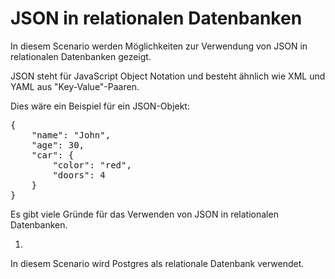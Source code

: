 # JSON in relationalen Datenbanken

In diesem Scenario werden Möglichkeiten zur Verwendung von JSON in relationalen Datenbanken gezeigt.

JSON steht für JavaScript Object Notation und besteht ähnlich wie XML und YAML aus "Key-Value"-Paaren.

Dies wäre ein Beispiel für ein JSON-Objekt: 
<pre>
{
    "name": "John",
    "age": 30,
    "car": {
        "color": "red",
        "doors": 4
    }
}
</pre>

Es gibt viele Gründe für das Verwenden von JSON in relationalen Datenbanken.

1. 

In diesem Scenario wird Postgres als relationale Datenbank verwendet.




